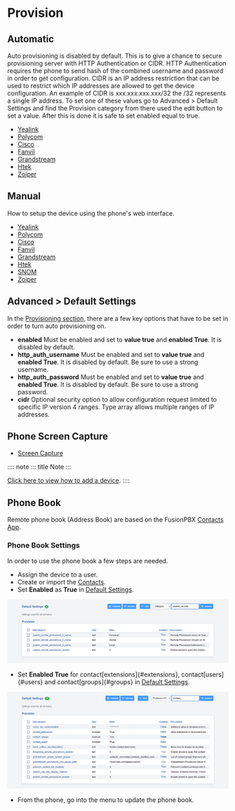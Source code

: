 # Provision

## Automatic

Auto provisioning is disabled by default. This is to give a chance to
secure provisioning server with HTTP Authentication or CIDR. HTTP
Authentication requires the phone to send hash of the combined username
and password in order to get configuration. CIDR is an IP address
restriction that can be used to restrict which IP addresses are allowed
to get the device configuration. An example of CIDR is
xxx.xxx.xxx.xxx/32 the /32 represents a single IP address. To set one of
these values go to Advanced \> Default Settings and find the Provision
category from there used the edit button to set a value. After this is
done it is safe to set enabled equal to true.

-   [Yealink](http://docs.fusionpbx.com/en/latest/applications/provision/provision_auto_yealink.html)
-   [Polycom](http://docs.fusionpbx.com/en/latest/applications/provision/provision_auto_polycom.html)
-   [Cisco](http://docs.fusionpbx.com/en/latest/applications/provision/provision_auto_cisco.html)
-   [Fanvil](http://docs.fusionpbx.com/en/latest/applications/provision/provision_auto_fanvil.html)
-   [Grandstream](http://docs.fusionpbx.com/en/latest/applications/provision/provision_auto_grandstream.html)
-   [Htek](http://docs.fusionpbx.com/en/latest/applications/provision/provision_auto_htek.html)
-   [Zoiper](http://docs.fusionpbx.com/en/latest/applications/provision/provision_auto_zoiper.html)

## Manual

How to setup the device using the phone\'s web interface.

-   [Yealink](https://docs.fusionpbx.com/en/latest/applications/provision/provision_manual_yealink.html)
-   [Polycom](https://docs.fusionpbx.com/en/latest/applications/provision/provision_manual_polycom.html)
-   [Cisco](http://docs.fusionpbx.com/en/latest/applications/provision/provision_manual_cisco.html)
-   [Fanvil](https://docs.fusionpbx.com/en/latest/applications/provision/provision_manual_fanvil.html)
-   [Grandstream](https://docs.fusionpbx.com/en/latest/applications/provision/provision_manual_grandstream.html)
-   [Htek](http://docs.fusionpbx.com/en/latest/applications/provision/provision_manual_htek.html)
-   [SNOM](http://docs.fusionpbx.com/en/latest/applications/provision/provision_manual_snom.html)
-   [Zoiper](https://docs.fusionpbx.com/en/latest/applications/provision/provision_manual_zoiper.html)

## Advanced \> Default Settings

In the [Provisioning
section](/en/latest/advanced/default_settings.html#id17), there are a
few key options that have to be set in order to turn auto provisioning
on.

-   **enabled** Must be enabled and set to **value true** and **enabled
    True**. It is disabled by default.
-   **http_auth_username** Must be enabled and set to **value true** and
    **enabled True**. It is disabled by default. Be sure to use a strong
    username.
-   **http_auth_password** Must be enabled and set to **value true** and
    **enabled True**. It is disabled by default. Be sure to use a strong
    password.
-   **cidr** Optional security option to allow configuration request
    limited to specific IP version 4 ranges. Type array allows multiple
    ranges of IP addresses.

## Phone Screen Capture

-   [Screen
    Capture](https://docs.fusionpbx.com/en/latest/applications/provision/phone_screen_capture.html)

:::: note
::: title
Note
:::

[Click here to view how to add a
device](https://docs.fusionpbx.com/en/latest/accounts/devices.html).
::::

## Phone Book

Remote phone book (Address Book) are based on the FusionPBX [Contacts
App](/en/latest/applications/contacts.html).

### Phone Book Settings

In order to use the phone book a few steps are needed.

-   Assign the device to a user.
-   Create or import the
    [Contacts](/en/latest/applications/contacts.html).
-   Set **Enabled** as **True** in [Default
    Settings](/en/latest/advanced/default_settings.html).

![image](../_static/images/provision/fusionpbx_remote_phonebook1.png)

-   Set **Enabled True** for contact[extensions]{#extensions},
    contact[users]{#users} and contact[groups]{#groups} in [Default
    Settings](/en/latest/advanced/default_settings.html).

![image](../_static/images/provision/fusionpbx_phone_book2.png)

-   From the phone, go into the menu to update the phone book.
